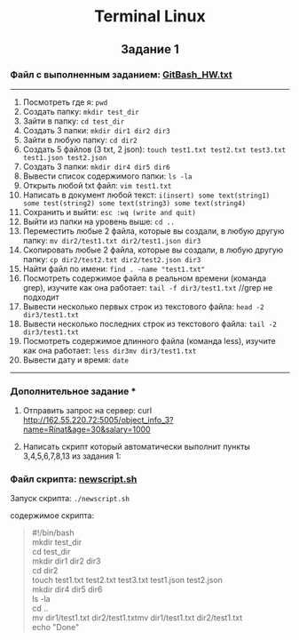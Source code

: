 <h1 align= "center">Terminal Linux</h1>
<h2 align= "center">Задание 1</h2>

### Файл с выполненным заданием: [GitBash_HW.txt](https://github.com/RinatUpakov/QA_Group28/blob/79ff441ec03dcd6a1d635d8848ef46426d75ca5e/Gitbash_HW.txt)

___

1) Посмотреть где я:  `pwd`
2) Создать папку: `mkdir test_dir`
3) Зайти в папку: `cd test_dir`
4) Создать 3 папки: `mkdir dir1 dir2 dir3`
5) Зайти в любую папку: `cd dir2`
6) Создать 5 файлов (3 txt, 2 json): `touch test1.txt test2.txt test3.txt test1.json test2.json`
7) Создать 3 папки: `mkdir dir4 dir5 dir6`
8) Вывести список содержимого папки: `ls -la`
9) Открыть любой txt файл: `vim test1.txt`
10) Написать в документ любой текст: `i(insert) some text(string1) some test(string2) some text(string3) some text(string4)`
11) Сохранить и выйти: `esc :wq (write and quit)`
12) Выйти из папки на уровень выше: `cd ..`
13) Переместить любые 2 файла, которые вы создали, в любую другую папку: `mv dir2/test1.txt dir2/test1.json dir3`
14) Скопировать любые 2 файла, которые вы создали, в любую другую папку: `cp dir2/test2.txt dir2/test2.json dir3`
15) Найти файл по имени: `find . -name "test1.txt"`
16) Посмотреть содержимое файла в реальном времени (команда grep), изучите как она работает: `tail -f dir3/test1.txt` //grep не подходит
17) Вывести несколько первых строк из текстового файла: `head -2 dir3/test1.txt`
18) Вывести несколько последних строк из текстового файла: `tail -2 dir3/test1.txt`
19) Посмотреть содержимое длинного файла (команда less), изучите как она работает: `less dir3mv dir3/test1.txt`
20) Вывести дату и время: `date`

___

### Дополнительное задание *

1) Отправить запрос на сервер: curl http://162.55.220.72:5005/object_info_3?name=Rinat&age=30&salary=1000

2) Написать скрипт который автоматически выполнит пункты 3,4,5,6,7,8,13 из задания 1:

### Файл скрипта: [newscript.sh](https://github.com/RinatUpakov/QA_Group28/blob/79ff441ec03dcd6a1d635d8848ef46426d75ca5e/newscript.sh)

Запуск скрипта: `./newscript.sh`

содержимое скрипта:  
>#!/bin/bash   
>mkdir test_dir  
cd test_dir  
mkdir dir1 dir2 dir3  
cd dir2  
touch test1.txt test2.txt test3.txt test1.json test2.json  
mkdir dir4 dir5 dir6  
ls -la  
cd ..  
mv dir1/test1.txt dir2/test1.txtmv dir1/test1.txt dir2/test1.txt  
echo "Done"  



